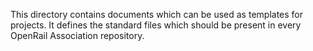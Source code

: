 <!--
SPDX-FileCopyrightText: 2025 OpenRail Association AISBL

SPDX-License-Identifier: CC-BY-4.0
-->

This directory contains documents which can be used as templates for projects. It defines the standard files which should be present in every OpenRail Association repository.

